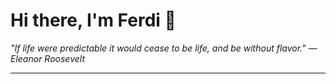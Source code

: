<h1>Hi there, I'm Ferdi 👋</h1>

<p><em>
  "If life were predictable it would cease to be life, and be without flavor." — Eleanor Roosevelt
</em></p>

---
